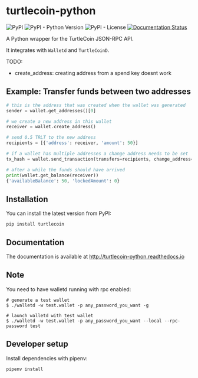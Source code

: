 turtlecoin-python
=================

![PyPI](https://img.shields.io/pypi/v/turtlecoin.svg)
![PyPI - Python Version](https://img.shields.io/pypi/pyversions/turtlecoin.svg)
![PyPI - License](https://img.shields.io/pypi/l/turtlecoin.svg)
[![Documentation Status](https://readthedocs.org/projects/turtlecoin-python/badge/?version=latest)](http://turtlecoin-python.readthedocs.io/en/latest/?badge=latest)

A Python wrapper for the TurtleCoin JSON-RPC API.

It integrates with `Walletd` and `TurtleCoinD`.

TODO:

* create_address: creating address from a spend key doesnt work

Example: Transfer funds between two addresses
---------------------------------------------

```python
# this is the address that was created when the wallet was generated
sender = wallet.get_addresses()[0]

# we create a new address in this wallet
receiver = wallet.create_address()

# send 0.5 TRLT to the new address
recipients = [{'address': receiver, 'amount': 50}]

# if a wallet has multiple addresses a change address needs to be set
tx_hash = wallet.send_transaction(transfers=recipients, change_address=sender)

# after a while the funds should have arrived
print(wallet.get_balance(receiver))
{'availableBalance': 50, 'lockedAmount': 0}
```

Installation
------------
You can install the latest version from PyPI:

```
pip install turtlecoin
```

Documentation
-------------

The documentation is available at http://turtlecoin-python.readthedocs.io

Note
----

You need to have walletd running with rpc enabled:

```
# generate a test wallet
$ ./walletd -w test.wallet -p any_password_you_want -g

# launch walletd with test wallet
$ ./walletd -w test.wallet -p any_password_you_want --local --rpc-password test
```

Developer setup
---------------

Install dependencies with pipenv:

```
pipenv install
```
